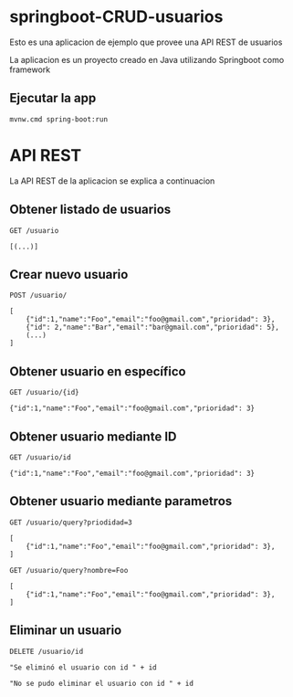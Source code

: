 # springboot-CRUD-usuarios

Esto es una aplicacion de ejemplo que provee una API REST de usuarios

La aplicacion es un proyecto creado en Java utilizando Springboot como framework

## Ejecutar la app

    mvnw.cmd spring-boot:run

# API REST

La API REST de la aplicacion se explica a continuacion

## Obtener listado de usuarios

`GET /usuario`

    [(...)]

## Crear nuevo usuario

`POST /usuario/`


    [
        {"id":1,"name":"Foo","email":"foo@gmail.com","prioridad": 3},
        {"id": 2,"name":"Bar","email":"bar@gmail.com","prioridad": 5},
        (...)
    ]

## Obtener usuario en específico

`GET /usuario/{id}`

    {"id":1,"name":"Foo","email":"foo@gmail.com","prioridad": 3}

## Obtener usuario mediante ID

`GET /usuario/id`

    {"id":1,"name":"Foo","email":"foo@gmail.com","prioridad": 3}

## Obtener usuario mediante parametros

`GET /usuario/query?priodidad=3`

    [
        {"id":1,"name":"Foo","email":"foo@gmail.com","prioridad": 3},
    ]

`GET /usuario/query?nombre=Foo`

    [
        {"id":1,"name":"Foo","email":"foo@gmail.com","prioridad": 3},
    ]

## Eliminar un usuario

`DELETE /usuario/id`

    "Se eliminó el usuario con id " + id
    
    "No se pudo eliminar el usuario con id " + id
